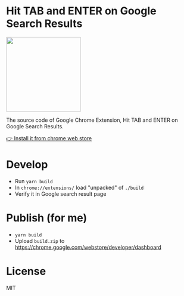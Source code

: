 # Hit TAB and ENTER on Google Search Results

<img width="200" src="https://user-images.githubusercontent.com/217530/167242628-2d66241d-e892-4908-ad3d-c7bf02860288.png" />

The source code of Google Chrome Extension, Hit TAB and ENTER on Google Search Results.

[👉 Install it from chrome web store](https://chrome.google.com/webstore/detail/google-search-results-foc/kkldgaaaafjoipnomoinnkccihdiffee)

# Develop

- Run `yarn build`
- In `chrome://extensions/` load "unpacked" of `./build`
- Verify it in Google search result page

# Publish (for me)

- `yarn build`
- Upload `build.zip` to https://chrome.google.com/webstore/developer/dashboard

# License

MIT
